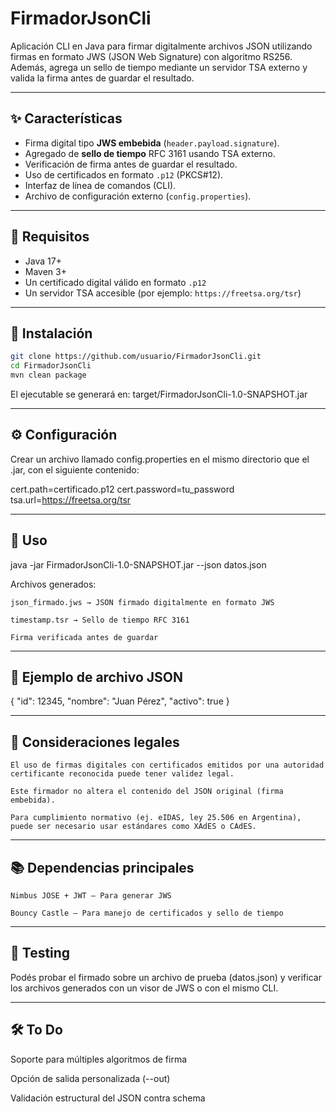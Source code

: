 # FirmadorJsonCli

Aplicación CLI en Java para firmar digitalmente archivos JSON utilizando firmas en formato JWS (JSON Web Signature) con algoritmo RS256. Además, agrega un sello de tiempo mediante un servidor TSA externo y valida la firma antes de guardar el resultado.

---

## ✨ Características

- Firma digital tipo **JWS embebida** (`header.payload.signature`).
- Agregado de **sello de tiempo** RFC 3161 usando TSA externo.
- Verificación de firma antes de guardar el resultado.
- Uso de certificados en formato `.p12` (PKCS#12).
- Interfaz de línea de comandos (CLI).
- Archivo de configuración externo (`config.properties`).

---

## 🧰 Requisitos

- Java 17+
- Maven 3+
- Un certificado digital válido en formato `.p12`
- Un servidor TSA accesible (por ejemplo: `https://freetsa.org/tsr`)

---

## 🔧 Instalación

```bash
git clone https://github.com/usuario/FirmadorJsonCli.git
cd FirmadorJsonCli
mvn clean package
```

El ejecutable se generará en: target/FirmadorJsonCli-1.0-SNAPSHOT.jar

---

## ⚙️ Configuración

Crear un archivo llamado config.properties en el mismo directorio que el .jar, con el siguiente contenido:

cert.path=certificado.p12
cert.password=tu_password
tsa.url=https://freetsa.org/tsr

---

## 🚀 Uso

java -jar FirmadorJsonCli-1.0-SNAPSHOT.jar --json datos.json

Archivos generados:

    json_firmado.jws → JSON firmado digitalmente en formato JWS

    timestamp.tsr → Sello de tiempo RFC 3161

    Firma verificada antes de guardar

---

## 📄 Ejemplo de archivo JSON

{
  "id": 12345,
  "nombre": "Juan Pérez",
  "activo": true
}

---

## 🔐 Consideraciones legales

    El uso de firmas digitales con certificados emitidos por una autoridad certificante reconocida puede tener validez legal.

    Este firmador no altera el contenido del JSON original (firma embebida).

    Para cumplimiento normativo (ej. eIDAS, ley 25.506 en Argentina), puede ser necesario usar estándares como XAdES o CAdES.

---

## 📚 Dependencias principales

    Nimbus JOSE + JWT – Para generar JWS

    Bouncy Castle – Para manejo de certificados y sello de tiempo

---

## 🧪 Testing

Podés probar el firmado sobre un archivo de prueba (datos.json) y verificar los archivos generados con un visor de JWS o con el mismo CLI.

---

## 🛠️ To Do

Soporte para múltiples algoritmos de firma

Opción de salida personalizada (--out)

Validación estructural del JSON contra schema
